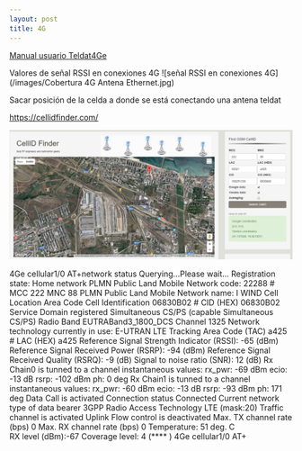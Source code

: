 ```yaml
---
layout: post
title: 4G
---
```

[Manual usuario Teldat4Ge](/pdf/4g/Teldat4Ge.pdf)

Valores de señal RSSI en conexiones 4G
![señal RSSI en conexiones 4G](/images/Cobertura 4G Antena Ethernet.jpg)

Sacar posición de la celda a donde se está conectando una antena teldat

<a href="https://cellidfinder.com/">https://cellidfinder.com/</a>

![cellidfinder](/images/4G/cellidfinder.png)


4Ge cellular1/0 AT+network status 
Querying...Please wait...
Registration state: Home network
PLMN Public Land Mobile Network code: 22288            # MCC 222  MNC 88
PLMN Public Land Mobile Network name: I WIND
Cell Location Area Code  Cell Identification 06830B02  # CID (HEX) 06830B02  
Service Domain registered Simultaneous CS/PS (capable Simultaneous CS/PS)
Radio Band EUTRABand3_1800_DCS Channel 1325
Network technology currently in use: E-UTRAN LTE
Tracking Area Code (TAC) a425                          # LAC (HEX) a425
Reference Signal Strength Indicator (RSSI): -65 (dBm)
Reference Signal Received Power (RSRP): -94 (dBm)
Reference Signal Received Quality (RSRQ): -9 (dB)
Signal to noise ratio (SNR): 12 (dB)
Rx Chain0 is tunned to a channel instantaneous values: rx_pwr: -69 dBm ecio: -13 dB rsrp: -102 dBm ph: 0 deg
Rx Chain1 is tunned to a channel instantaneous values: rx_pwr: -60 dBm ecio: -13 dB rsrp: -93 dBm ph: 171 deg
Data Call is activated
Connection status Connected
Current network type of data bearer 3GPP
Radio Access Technology LTE (mask:20)
Traffic channel is activated
Uplink Flow control is deactivated
Max. TX channel rate (bps) 0
Max. RX channel rate (bps) 0
Temperature: 51 deg. C  
RX level (dBm):-67
Coverage level: 4 (**** )
4Ge cellular1/0 AT+
